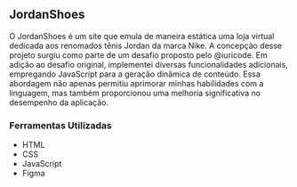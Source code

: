 <h2>JordanShoes</h2>

<p>O JordanShoes é um site que emula de maneira estática uma loja virtual dedicada aos renomados tênis Jordan da marca Nike. A concepção desse projeto surgiu como parte de um desafio proposto pelo @iuricode. Em adição ao desafio original, implementei diversas funcionalidades adicionais, empregando JavaScript para a geração dinâmica de conteúdo. Essa abordagem não apenas permitiu aprimorar minhas habilidades com a linguagem, mas também proporcionou uma melhoria significativa no desempenho da aplicação.</p>

<h3>Ferramentas Utilizadas</h3>

- HTML
- CSS
- JavaScript
- Figma  

